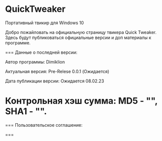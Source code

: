 # QuickTweaker
Портативный твикир для Windows 10

Добро пожайловать на официальную страницу твикера Quick Tweaker. Здесь будут публиковаться официальные версии и доп материалы к программе. 


===
Данные о последней версии:

Автор программы: Dimiklion

Актуальная версия: Pre-Relese 0.0.1 (Ожидается)

Дата публикации версии: Ожидается 08.02.23

Контрольная хэш сумма: MD5 - "", SHA1 - "".
===


===
Пользовательское соглашение:

===
